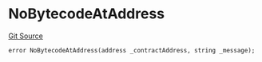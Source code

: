 # NoBytecodeAtAddress
[Git Source](https://github.com/thrackle-io/tron/blob/effe36d0b962730eb7c7e200cfcfde3ca3773db8/src/client/token/handler/diamond/HandlerDiamondLib.sol)


```solidity
error NoBytecodeAtAddress(address _contractAddress, string _message);
```

